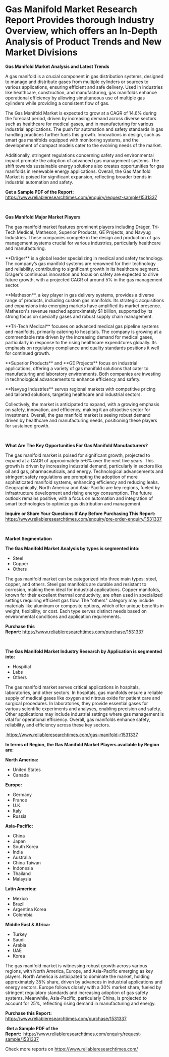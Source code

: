 <p><h1>Gas Manifold Market Research Report Provides thorough Industry Overview, which offers an In-Depth Analysis of Product Trends and New Market Divisions</h1></p><p><strong>Gas Manifold Market Analysis and Latest Trends</strong></p>
<p><p>A gas manifold is a crucial component in gas distribution systems, designed to manage and distribute gases from multiple cylinders or sources to various applications, ensuring efficient and safe delivery. Used in industries like healthcare, construction, and manufacturing, gas manifolds enhance operational efficiency by allowing simultaneous use of multiple gas cylinders while providing a consistent flow of gas.</p><p>The Gas Manifold Market is expected to grow at a CAGR of 14.6% during the forecast period, driven by increasing demand across diverse sectors such as healthcare for medical gases, and in manufacturing for various industrial applications. The push for automation and safety standards in gas handling practices further fuels this growth. Innovations in design, such as smart gas manifolds equipped with monitoring systems, and the development of compact models cater to the evolving needs of the market.</p><p>Additionally, stringent regulations concerning safety and environmental impact promote the adoption of advanced gas management systems. The shift towards sustainable energy solutions also creates opportunities for gas manifolds in renewable energy applications. Overall, the Gas Manifold Market is poised for significant expansion, reflecting broader trends in industrial automation and safety.</p></p>
<p><strong>Get a Sample PDF of the Report:&nbsp;</strong> <a href="https://www.reliableresearchtimes.com/enquiry/request-sample/1531337?utm_campaign=2277&utm_medium=2&utm_source=Github&utm_content=ia&utm_term=18022025&utm_id=gas-manifold">https://www.reliableresearchtimes.com/enquiry/request-sample/1531337</a></p>
<p>&nbsp;</p>
<p><strong>Gas Manifold Major Market Players</strong></p>
<p><p>The gas manifold market features prominent players including Dräger, Tri-Tech Medical, Matheson, Superior Products, GE Projects, and Navyug Industries. These companies compete in the design and production of gas management systems crucial for various industries, particularly healthcare and manufacturing.</p><p>**Dräger** is a global leader specializing in medical and safety technology. The company’s gas manifold systems are renowned for their technology and reliability, contributing to significant growth in its healthcare segment. Dräger's continuous innovation and focus on safety are expected to drive future growth, with a projected CAGR of around 5% in the gas management sector.</p><p>**Matheson**, a key player in gas delivery systems, provides a diverse range of products, including custom gas manifolds. Its strategic acquisitions and expansions into emerging markets have amplified its market presence. Matheson's revenue reached approximately $1 billion, supported by its strong focus on specialty gases and robust supply chain management.</p><p>**Tri-Tech Medical** focuses on advanced medical gas pipeline systems and manifolds, primarily catering to hospitals. The company is growing at a commendable rate driven by the increasing demand for medical gases, particularly in response to the rising healthcare expenditures globally. Its emphasis on regulatory compliance and quality standards positions it well for continued growth.</p><p>**Superior Products** and **GE Projects** focus on industrial applications, offering a variety of gas manifold solutions that cater to manufacturing and laboratory environments. Both companies are investing in technological advancements to enhance efficiency and safety.</p><p>**Navyug Industries** serves regional markets with competitive pricing and tailored solutions, targeting healthcare and industrial sectors. </p><p>Collectively, the market is anticipated to expand, with a growing emphasis on safety, innovation, and efficiency, making it an attractive sector for investment. Overall, the gas manifold market is seeing robust demand driven by healthcare and manufacturing needs, positioning these players for sustained growth.</p></p>
<p>&nbsp;</p>
<p><strong>What Are The Key Opportunities For Gas Manifold Manufacturers?</strong></p>
<p><p>The gas manifold market is poised for significant growth, projected to expand at a CAGR of approximately 5-6% over the next five years. This growth is driven by increasing industrial demand, particularly in sectors like oil and gas, pharmaceuticals, and energy. Technological advancements and stringent safety regulations are prompting the adoption of more sophisticated manifold systems, enhancing efficiency and reducing leaks. Geographically, North America and Asia-Pacific are key regions, fueled by infrastructure development and rising energy consumption. The future outlook remains positive, with a focus on automation and integration of smart technologies to optimize gas distribution and management.</p></p>
<p><strong>Inquire or Share Your Questions If Any Before Purchasing This Report:</strong> <a href="https://www.reliableresearchtimes.com/enquiry/pre-order-enquiry/1531337?utm_campaign=2277&utm_medium=2&utm_source=Github&utm_content=ia&utm_term=18022025&utm_id=gas-manifold">https://www.reliableresearchtimes.com/enquiry/pre-order-enquiry/1531337</a></p>
<p>&nbsp;</p>
<p><strong>Market Segmentation</strong></p>
<p><strong>The Gas Manifold Market Analysis by types is segmented into:</strong></p>
<p><ul><li>Steel</li><li>Copper</li><li>Others</li></ul></p>
<p><p>The gas manifold market can be categorized into three main types: steel, copper, and others. Steel gas manifolds are durable and resistant to corrosion, making them ideal for industrial applications. Copper manifolds, known for their excellent thermal conductivity, are often used in specialized settings requiring efficient gas flow. The "others" category may include materials like aluminum or composite options, which offer unique benefits in weight, flexibility, or cost. Each type serves distinct needs based on environmental conditions and application requirements.</p></p>
<p><strong>Purchase this Report:&nbsp;</strong><a href="https://www.reliableresearchtimes.com/purchase/1531337?utm_campaign=2277&utm_medium=2&utm_source=Github&utm_content=ia&utm_term=18022025&utm_id=gas-manifold">https://www.reliableresearchtimes.com/purchase/1531337</a></p>
<p>&nbsp;</p>
<p><strong>The Gas Manifold Market Industry Research by Application is segmented into:</strong></p>
<p><ul><li>Hospitial</li><li>Labs</li><li>Others</li></ul></p>
<p><p>The gas manifold market serves critical applications in hospitals, laboratories, and other sectors. In hospitals, gas manifolds ensure a reliable supply of medical gases like oxygen and nitrous oxide for patient care and surgical procedures. In laboratories, they provide essential gases for various scientific experiments and analyses, enabling precision and safety. Other applications may include industrial settings where gas management is vital for operational efficiency. Overall, gas manifolds enhance safety, reliability, and efficiency across these key sectors.</p></p>
<p><a href="https://www.reliableresearchtimes.com/gas-manifold-r1531337?utm_campaign=2277&utm_medium=2&utm_source=Github&utm_content=ia&utm_term=18022025&utm_id=gas-manifold">&nbsp;https://www.reliableresearchtimes.com/gas-manifold-r1531337</a></p>
<p><strong>In terms of Region, the Gas Manifold Market Players available by Region are:</strong></p>
<p>
    <p> <strong> North America: </strong>
        <ul>
            <li>United States</li>
            <li>Canada</li>
        </ul>
        </p> 
    <p> <strong> Europe: </strong>
        <ul>
            <li>Germany</li>
            <li>France</li>
            <li>U.K.</li>
            <li>Italy</li>
            <li>Russia</li>
        </ul>
        </p> 
    <p> <strong> Asia-Pacific: </strong>
        <ul>
            <li>China</li>
            <li>Japan</li>
            <li>South Korea</li>
            <li>India</li>
            <li>Australia</li>
            <li>China Taiwan</li>
            <li>Indonesia</li>
            <li>Thailand</li>
            <li>Malaysia</li>
        </ul>
        </p> 
    <p> <strong> Latin America: </strong>
        <ul>
            <li>Mexico</li>
            <li>Brazil</li>
            <li>Argentina Korea</li>
            <li>Colombia</li>
        </ul>
        </p> 
    <p> <strong> Middle East & Africa: </strong>
        <ul>
            <li>Turkey</li>
            <li>Saudi</li>
            <li>Arabia</li>
            <li>UAE</li>
            <li>Korea</li>
        </ul>
    </p>
    </p>
<p><p>The gas manifold market is witnessing robust growth across various regions, with North America, Europe, and Asia-Pacific emerging as key players. North America is anticipated to dominate the market, holding approximately 35% share, driven by advances in industrial applications and energy sectors. Europe follows closely with a 30% market share, fueled by stringent regulatory standards and increasing adoption of gas safety systems. Meanwhile, Asia-Pacific, particularly China, is projected to account for 25%, reflecting rising demand in manufacturing and energy.</p></p>
<p><strong>Purchase this Report: </strong><a href="https://www.reliableresearchtimes.com/purchase/1531337?utm_campaign=2277&utm_medium=2&utm_source=Github&utm_content=ia&utm_term=18022025&utm_id=gas-manifold">https://www.reliableresearchtimes.com/purchase/1531337</a></p>
<p>&nbsp;<strong>Get a Sample PDF of the Report:&nbsp;&nbsp;</strong><a href="https://www.reliableresearchtimes.com/enquiry/request-sample/1531337?utm_campaign=2277&utm_medium=2&utm_source=Github&utm_content=ia&utm_term=18022025&utm_id=gas-manifold">https://www.reliableresearchtimes.com/enquiry/request-sample/1531337</a></p>
<p><strong></strong></p>
<p>Check more reports on <a href="https://www.reliableresearchtimes.com/?utm_campaign=2277&utm_medium=2&utm_source=Github&utm_content=ia&utm_term=18022025&utm_id=gas-manifold">https://www.reliableresearchtimes.com/</a></p>
